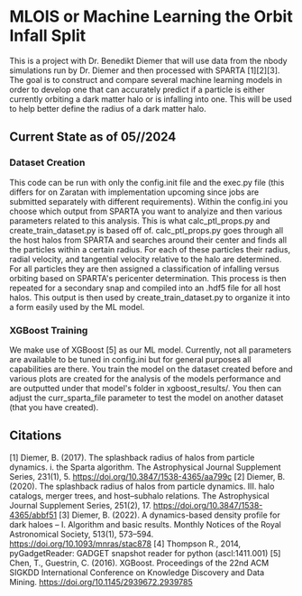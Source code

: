 # MLOIS or Machine Learning the Orbit Infall Split

This is a project with Dr. Benedikt Diemer that will use data from the nbody simulations run by Dr. Diemer and then processed with SPARTA [1][2][3]. The goal is to construct and compare several machine learning models in order to develop one that can accurately predict if a particle is either currently orbiting a dark matter halo or is infalling into one. This will be used to help better define the radius of a dark matter halo.

## Current State as of 05//2024
### Dataset Creation
This code can be run with only the config.init file and the exec.py file (this differs for on Zaratan with implementation upcoming since jobs are submitted separately with different requirements). Within the config.ini you choose which output from SPARTA you want to analyize and then various parameters related to this analysis. This is what calc_ptl_props.py and create_train_dataset.py is based off of. calc_ptl_props.py goes through all the host halos from SPARTA and searches around their center and finds all the particles within a certain radius. For each of these particles their radius, radial velocity, and tangential velocity relative to the halo are determined. For all particles they are then assigned a classification of infalling versus orbiting based on SPARTA's pericenter determination. This process is then repeated for a secondary snap and compiled into an .hdf5 file for all host halos. This output is then used by create_train_dataset.py to organize it into a form easily used by the ML model.

### XGBoost Training
We make use of XGBoost [5] as our ML model. Currently, not all parameters are available to be tuned in config.ini but for general purposes all capabilities are there. You train the model on the dataset created before and various plots are created for the analysis of the models performance and are outputted under that model's folder in xgboost_results/. You then can adjust the curr_sparta_file parameter to test the model on another dataset (that you have created).

## Citations
[1] Diemer, B. (2017). The splashback radius of halos from particle dynamics. i. the Sparta algorithm. The Astrophysical Journal Supplement Series, 231(1), 5. https://doi.org/10.3847/1538-4365/aa799c 
[2] Diemer, B. (2020). The splashback radius of halos from particle dynamics. III. halo catalogs, merger trees, and host–subhalo relations. The Astrophysical Journal Supplement Series, 251(2), 17. https://doi.org/10.3847/1538-4365/abbf51 
[3] Diemer, B. (2022). A dynamics-based density profile for dark haloes – I. Algorithm and basic results. Monthly Notices of the Royal Astronomical Society, 513(1), 573–594. https://doi.org/10.1093/mnras/stac878 
[4] Thompson R., 2014, pyGadgetReader: GADGET snapshot reader for python (ascl:1411.001)
[5] Chen, T., Guestrin, C. (2016). XGBoost. Proceedings of the 22nd ACM SIGKDD International Conference on Knowledge Discovery and Data Mining. https://doi.org/10.1145/2939672.2939785 
